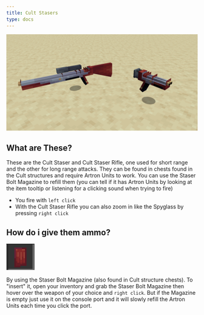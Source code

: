 ```yaml
---
title: Cult Stasers
type: docs
---
```


![staser](images/guns/guns.png)

## What are These?

These are the Cult Staser and Cult Staser Rifle, one used for short range and the other for long range attacks. They can be found in chests found in the Cult structures and require Artron Units to work. You can use the Staser Bolt Magazine to refill them (you can tell if it has Artron Units by looking at the item tooltip or listening for a clicking sound when trying to fire)

- You fire with `left click`
- With the Cult Staser Rifle you can also zoom in like the Spyglass by pressing `right click`

## How do i give them ammo?

![staser](images/guns/ammo.png)

By using the Staser Bolt Magazine (also found in Cult structure chests). To "insert" it, open your inventory and grab the Staser Bolt Magazine then hover over the weapon of your choice and `right click`. But if the Magazine is empty just use it on the console port and it will slowly refill the Artron Units each time you click the port.